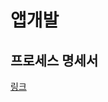 # 앱개발

## 프로세스 명세서

[링크](https://docs.google.com/spreadsheets/d/1aJW3dF7kCga47o6-YKDAPdkp2AizphBEsvuVj0YJRGo/edit#gid=0)